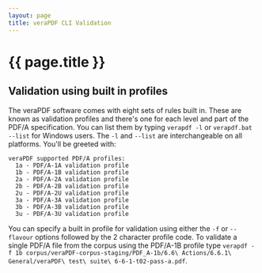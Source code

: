```yaml
---
layout: page
title: veraPDF CLI Validation
---
```


{{ page.title }}
================

Validation using built in profiles
----------------------------------
The veraPDF software comes with eight sets of rules built in. These are known
as validation profiles and there's one for each level and part of the PDF/A
specification. You can list them by typing `verapdf -l` or `verapdf.bat --list` for Windows users. The `-l` and `--list` are interchangeable on all platforms.
You'll be greeted with:

    veraPDF supported PDF/A profiles:
      1a - PDF/A-1A validation profile
      1b - PDF/A-1B validation profile
      2a - PDF/A-2A validation profile
      2b - PDF/A-2B validation profile
      2u - PDF/A-2U validation profile
      3a - PDF/A-3A validation profile
      3b - PDF/A-3B validation profile
      3u - PDF/A-3U validation profile

You can specify a built in profile for validation using either the `-f` or
`--flavour` options followed by the 2 character profile code. To validate a
single PDF/A file from the corpus using the PDF/A-1B profile type
`verapdf -f 1b corpus/veraPDF-corpus-staging/PDF_A-1b/6.6\ Actions/6.6.1\ General/veraPDF\ test\ suite\ 6-6-1-t02-pass-a.pdf`.

